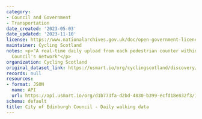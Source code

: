```yaml
---
category:
- Council and Government
- Transportation
date_created: '2023-05-03'
date_updated: '2023-11-10'
license: https://www.nationalarchives.gov.uk/doc/open-government-licence/version/3/
maintainer: Cycling Scotland
notes: <p>"A real-time daily upload from each pedestrian counter within City of Edinburgh
  Council's network"</p>
organization: Cycling Scotland
original_dataset_link: https://usmart.io/org/cyclingscotland/discovery/discovery-view-detail/fca2f5f0-6fdd-48cf-8325-778f1c4bb32a
records: null
resources:
- format: JSON
  name: API
  url: https://api.usmart.io/org/d1b773fa-d2bd-4830-b399-ecfd18e832f3/123cd032-f8c9-41ae-8dd0-2efafaddbc79/1/urql
schema: default
title: City of Edinburgh Council - Daily walking data
---
```

